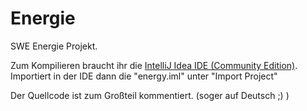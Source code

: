 Energie
=======

SWE Energie Projekt.

Zum Kompilieren braucht ihr die [IntelliJ Idea IDE (Community Edition)](http://www.jetbrains.com/idea/download/index.html).
Importiert in der IDE dann die "energy.iml" unter "Import Project"

Der Quellcode ist zum Großteil kommentiert. (soger auf Deutsch ;) )
